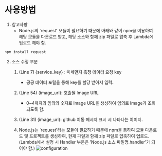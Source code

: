 사용방법
========

1.	참고사항
	-	Node.js의 'request' 모듈이 필요하기 때문에 아래와 같이 npm을 이용하여 해당 모듈을 다운로드 받고, 해당 소스와 함께 zip 파일로 압축 후 Lambda에 업로드 해야 함.

```
npm install request
```

2.	소스 수정 부분

	1.	(Line 7) {service_key} : 미세먼지 측정 데이터 요청 key

		-	공공 데이터 포털을 통해 key를 할당 받아서 입력.<p>

	2.	(Line 54) {image_url}: 호출될 Image URL

		-	0~4까지의 임의의 숫자로 Image URL을 생성하여 임의로 Image가 조회되도록 함.<p>

	3.	(Line 31) {image_url}: github 이동 메시지 표시 시 나타나는 이미지.<p>

	4.	Node.js는 'request'라는 모듈이 필요하기 때문에 npm을 통하여 모듈 다운로드 및 프로젝트를 생성하여, 현재 파일과 함께 zip 파일로 압축하여 업로드. (Lambda에서 설정 시 Handler 부분은 'Node.js 소스 파일명.handler'가 되어야 함.) ![configuration](http://i.imgur.com/DvOWkJr.jpg)
